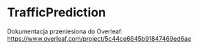 # TrafficPrediction

Dokumentacja przeniesiona do Overleaf: https://www.overleaf.com/project/5c44ce6645b91847469ed6ae
